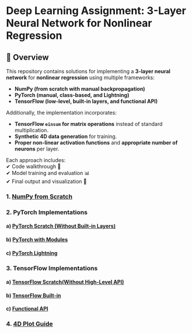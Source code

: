 # Deep Learning Assignment: 3-Layer Neural Network for Nonlinear Regression  

## 📌 Overview  
This repository contains solutions for implementing a **3-layer neural network** for **nonlinear regression** using multiple frameworks:  
- **NumPy (from scratch with manual backpropagation)**  
- **PyTorch (manual, class-based, and Lightning)**  
- **TensorFlow (low-level, built-in layers, and functional API)**  

Additionally, the implementation incorporates:  
- **TensorFlow `einsum` for matrix operations** instead of standard multiplication.  
- **Synthetic 4D data generation** for training.  
- **Proper non-linear activation functions** and **appropriate number of neurons** per layer.  

Each approach includes:  
✔ Code walkthrough 📜  
✔ Model training and evaluation 📊  
✔ Final output and visualization 🎨  

### 1. [NumPy from Scratch](https://colab.research.google.com/drive/1TAH--F-BPfpOKQPjwmS8dCLv9CQ4Hzyt?usp=sharing)

### **2. PyTorch Implementations**

#### a) [PyTorch Scratch (Without Built-in Layers)](https://colab.research.google.com/drive/13CTpk8uSXmYW6db1KDuZE1WTWo3UYOhp?usp=sharing)

#### b) [PyTorch with Modules](https://colab.research.google.com/drive/1ylvxcPxoruiWnh8yG5XdITeQWP6aQJ0Z?usp=sharing)

#### c) [PyTorch Lightning](https://colab.research.google.com/drive/1zPdsKXbiueZZNccplCbJcB1D0YMXYIDr?usp=sharing)

### **3. TensorFlow Implementations**

#### a) [TensorFlow Scratch(Without High-Level API)](https://colab.research.google.com/drive/1P1XSXPQiiKNyoFZ4JRCKKMhQ05quFGU1?usp=sharing)

#### b) [TensorFlow Built-in](https://colab.research.google.com/drive/17_m8ihquumIK238dQPoBsBaX293IJxuR?usp=sharing)

#### c) [Functional API](https://colab.research.google.com/drive/1gcEYA1rW0Hx0PzU39w_iCokWyYuaKgIp?usp=sharing)

### 4. [4D Plot Guide](https://colab.research.google.com/drive/1u8z0B8gr6vQ3lxXfV4cH4xD2SMpXPev6?usp=sharing)

